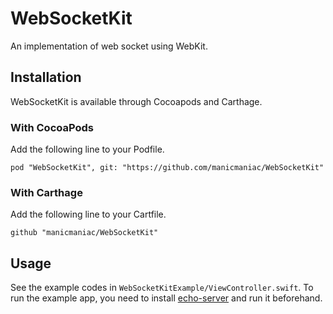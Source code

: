 WebSocketKit
============

An implementation of web socket using WebKit.

Installation
------------

WebSocketKit is available through Cocoapods and Carthage.

### With CocoaPods

Add the following line to your Podfile.

    pod "WebSocketKit", git: "https://github.com/manicmaniac/WebSocketKit"


### With Carthage

Add the following line to your Cartfile.

    github "manicmaniac/WebSocketKit"

Usage
-----

See the example codes in `WebSocketKitExample/ViewController.swift`.
To run the example app, you need to install [echo-server](https://github.com/jmalloc/echo-server) and run it beforehand.
